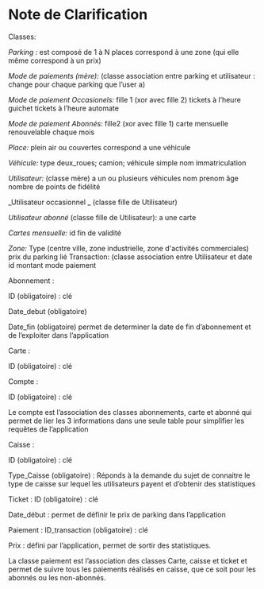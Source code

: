 # Note de Clarification

Classes: 

_Parking :_ 
est composé de 1 à N places
correspond à une zone (qui elle même correspond à un prix)

_Mode de paiements (mère):_ (classe association entre parking et utilisateur : change pour chaque parking que l’user a)

_Mode de paiement Occasionels:_ fille 1 (xor avec fille 2)
tickets à l’heure guichet
tickets à l’heure automate

_Mode de paiement Abonnés:_ fille2 (xor avec fille 1)
carte mensuelle renouvelable chaque mois 


_Place:_
plein air ou couvertes
correspond a une véhicule

_Véhicule:_
type deux_roues; camion; véhicule simple
nom
immatriculation

_Utilisateur:_ (classe mère)
a un ou plusieurs véhicules
nom
prenom
âge
nombre de points de fidélité

_Utilisateur occasionnel _ (classe fille de Utilisateur)

_Utilisateur abonné_ (classe fille de Utilisateur):
a une carte
 

_Cartes mensuelle:_
id
fin de validité
	
_Zone:_
Type (centre ville,  zone industrielle, zone d'activités commerciales)
prix du parking lié
Transaction: (classe association entre Utilisateur et
date
id
montant
mode paiement

Abonnement : 

ID (obligatoire) : clé 

Date_debut (obligatoire)

Date_fin (obligatoire) permet de determiner la date de fin d’abonnement et de l’exploiter dans l’application

Carte :

ID (obligatoire) : clé

Compte :

ID (obligatoire) : clé

Le compte est l’association des classes abonnements, carte et abonné qui permet de lier les 3 informations dans une seule table pour simplifier les requêtes de l’application

Caisse :

ID (obligatoire) : clé

Type_Caisse (obligatoire) : Réponds à la demande du sujet de connaitre le type de caisse sur lequel les utilisateurs payent et d’obtenir des statistiques

Ticket : ID (obligatoire) : clé

Date_début : permet de définir le prix de parking dans l’application

Paiement :
ID_transaction (obligatoire) : clé

Prix : défini par l’application, permet de sortir des statistiques.

La classe paiement est l’association des classes Carte, caisse et ticket et permet de suivre tous les paiements réalisés en caisse, que ce soit pour les abonnés ou les non-abonnés.


